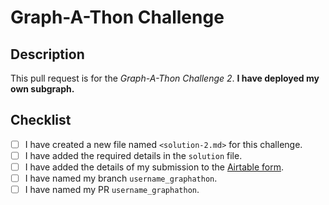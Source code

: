 # Graph-A-Thon Challenge

## Description

This pull request is for the _Graph-A-Thon Challenge 2_. 
**I have deployed my own subgraph.**

## Checklist

- [ ] I have created a new file named `<solution-2.md>` for this challenge.
- [ ] I have added the required details in the `solution` file.
- [ ] I have added the details of my submission to the [Airtable form](https://airtable.com/shrlvTpGLM0vCdHvE).
- [ ] I have named my branch `username_graphathon`.
- [ ] I have named my PR `username_graphathon`.